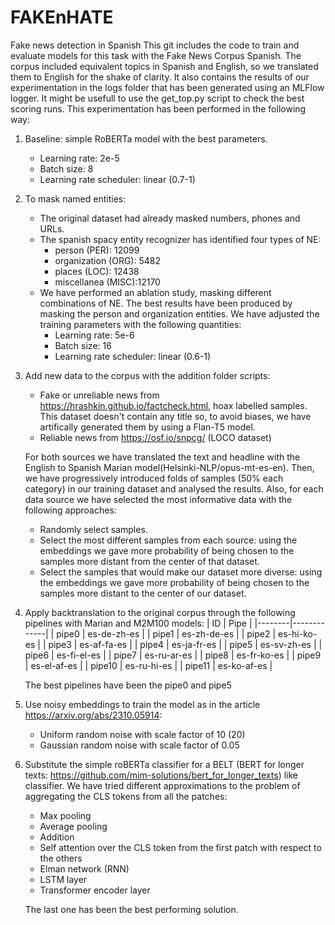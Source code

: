 # FAKEnHATE
Fake news detection in Spanish
This git includes the code to train and evaluate models for this task with the Fake News Corpus Spanish. The corpus included equivalent topics in Spanish and English, so we translated them to English for the shake of clarity. It also contains the results of our experimentation in the logs folder that has been generated using an MLFlow logger. It might be usefull to use the get_top.py script to check the best scoring runs. This experimentation has been performed in the following way:

1. Baseline: simple RoBERTa model with the best parameters.
    - Learning rate: 2e-5
    - Batch size: 8
    - Learning rate scheduler: linear (0.7-1)
2. To mask named entities:
    - The original dataset had already masked numbers, phones and URLs.
    - The spanish spacy entity recognizer has identified four types of NE: 
        - person (PER): 12099
        - organization (ORG): 5482
        - places (LOC): 12438
        - miscellanea (MISC):12170
    - We have performed an ablation study, masking different combinations of NE. The best results have been produced by masking the person and organization entities. We have adjusted the training parameters with the following quantities:
        - Learning rate: 5e-6
        - Batch size: 16
        - Learning rate scheduler: linear (0.6-1)
3. Add new data to the corpus with the addition folder scripts:
    - Fake or unreliable news from https://hrashkin.github.io/factcheck.html, hoax labelled samples. This dataset doesn't contain any title so, to avoid biases, we have artifically generated them by using a Flan-T5 model.
    - Reliable news from https://osf.io/snpcg/ (LOCO dataset)
    
    For both sources we have translated the text and headline with the English to Spanish Marian model(Helsinki-NLP/opus-mt-es-en). Then, we have progressively introduced folds of samples (50% each category) in our training dataset and analysed the results. Also, for each data source we have selected the most informative data with the following approaches:
    - Randomly select samples.
    - Select the most different samples from each source: using the embeddings we gave more probability of being chosen to the samples more distant from the center of that dataset.
    - Select the samples that would make our dataset more diverse: using the embeddings we gave more probability of being chosen to the samples more distant to the center of our dataset.
4. Apply backtranslation to the original corpus through the following pipelines with Marian and M2M100 models:
    | ID     | Pipe        |
    |--------|-------------|
    | pipe0  | es-de-zh-es |
    | pipe1  | es-zh-de-es |
    | pipe2  | es-hi-ko-es |
    | pipe3  | es-af-fa-es |
    | pipe4  | es-ja-fr-es |
    | pipe5  | es-sv-zh-es |
    | pipe6  | es-fi-el-es |
    | pipe7  | es-ru-ar-es |
    | pipe8  | es-fr-ko-es |
    | pipe9  | es-el-af-es |
    | pipe10 | es-ru-hi-es |
    | pipe11 | es-ko-af-es |

    The best pipelines have been the pipe0 and pipe5
5. Use noisy embeddings to train the model as in the article https://arxiv.org/abs/2310.05914:
    - Uniform random noise with scale factor of 10 (20)
    - Gaussian random noise with scale factor of 0.05
6. Substitute the simple roBERTa classifier for a BELT (BERT for longer texts: https://github.com/mim-solutions/bert_for_longer_texts) like classifier. We have tried different approximations to the problem of aggregating the CLS tokens from all the patches:
    - Max pooling
    - Average pooling
    - Addition
    - Self attention over the CLS token from the first patch with respect to the others
    - Elman network (RNN)
    - LSTM layer
    - Transformer encoder layer

    The last one has been the best performing solution.